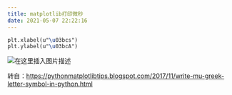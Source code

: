```yaml
---
title: matplotlib打印微秒
date: 2021-05-07 22:22:16
---
```


```tex
plt.xlabel(u"\u03bcs")
plt.ylabel(u"\u03bcA")
```
![在这里插入图片描述](https://img-blog.csdnimg.cn/20210507222136122.png)

转自：<https://pythonmatplotlibtips.blogspot.com/2017/11/write-mu-greek-letter-symbol-in-python.html>
